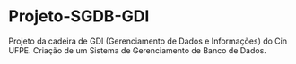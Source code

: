 # Projeto-SGDB-GDI
Projeto da cadeira de GDI (Gerenciamento de Dados e Informações) do Cin UFPE. Criação de um Sistema de Gerenciamento de Banco de Dados.
